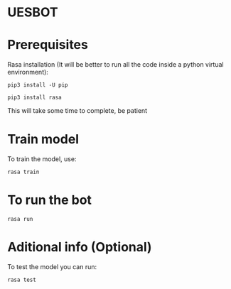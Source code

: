 # UESBOT

# Prerequisites

Rasa installation (It will be better to run all the code inside a python virtual environment):

`pip3 install -U pip`

`pip3 install rasa`

This will take some time to complete, be patient


# Train model

To train the model, use:

`rasa train`

# To run the bot

`rasa run`



# Aditional info (Optional)

To test the model you can run:

`rasa test`


